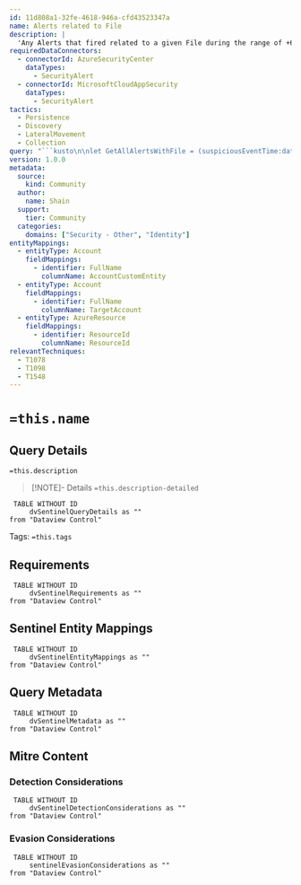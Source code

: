 ```yaml
---
id: 11d808a1-32fe-4618-946a-cfd43523347a
name: Alerts related to File
description: |
  'Any Alerts that fired related to a given File during the range of +6h and -3d'
requiredDataConnectors:
  - connectorId: AzureSecurityCenter
    dataTypes:
      - SecurityAlert
  - connectorId: MicrosoftCloudAppSecurity
    dataTypes:
      - SecurityAlert
tactics:
  - Persistence
  - Discovery
  - LateralMovement
  - Collection
query: "```kusto\n\nlet GetAllAlertsWithFile = (suspiciousEventTime:datetime, v_File:string){\nlet v_StartTime = suspiciousEventTime-1d;\nlet v_EndTime = suspiciousEventTime+1d;\nSecurityAlert\n| where TimeGenerated between (v_StartTime .. v_EndTime)\n| where ExtendedProperties has v_File\n    // expand JSON properties\n| extend Extprop = parse_json(ExtendedProperties)\n| extend Computer = iff(isnotempty(toupper(tostring(Extprop[\"Compromised Host\"]))), toupper(tostring(Extprop[\"Compromised Host\"])), tostring(parse_json(Entities)[0].HostName))\n| extend Account = iff(isnotempty(tolower(tostring(Extprop[\"User Name\"]))), tolower(tostring(Extprop[\"User Name\"])), tolower(tostring(Extprop[\"user name\"])))\n| extend IpAddress = tostring(parse_json(ExtendedProperties).[\"Client Address\"]) \n| extend timestamp = TimeGenerated, AccountCustomEntity = Account, HostCustomEntity = Computer, IPCustomEntity = IpAddress\n};\n// change datetime value and <filename> value below\nGetAllAlertsWithFile(datetime('2019-01-18T10:36:07Z'), \"<filename>\")\n```"
version: 1.0.0
metadata:
  source:
    kind: Community
  author:
    name: Shain
  support:
    tier: Community
  categories:
    domains: ["Security - Other", "Identity"]
entityMappings:
  - entityType: Account
    fieldMappings:
      - identifier: FullName
        columnName: AccountCustomEntity
  - entityType: Account
    fieldMappings:
      - identifier: FullName
        columnName: TargetAccount
  - entityType: AzureResource
    fieldMappings:
      - identifier: ResourceId
        columnName: ResourceId
relevantTechniques:
  - T1078
  - T1098
  - T1548
---
```


# `=this.name`

## Query Details 

`=this.description` 

> [!NOTE]- Details
> `=this.description-detailed`

```dataview
 TABLE WITHOUT ID 
	 dvSentinelQueryDetails as ""
from "Dataview Control"
```

Tags: `=this.tags`
 

## Requirements 
```dataview
 TABLE WITHOUT ID 
	 dvSentinelRequirements as ""
from "Dataview Control"
```

## Sentinel Entity Mappings 
```dataview
 TABLE WITHOUT ID 
	 dvSentinelEntityMappings as ""
from "Dataview Control"
```

## Query Metadata
```dataview
 TABLE WITHOUT ID 
	 dvSentinelMetadata as ""
from "Dataview Control"
```


## Mitre Content 

### Detection Considerations

```dataview
 TABLE WITHOUT ID 
	 dvSentinelDetectionConsiderations as ""
from "Dataview Control"
```
### Evasion Considerations
```dataview
 TABLE WITHOUT ID 
	 sentinelEvasionConsiderations as ""
from "Dataview Control"
```

